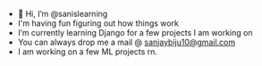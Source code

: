 - 👋 Hi, I’m @sanislearning
- I'm having fun figuring out how things work
- I’m currently learning Django for a few projects I am working on
- You can always drop me a mail @ sanjaybiju10@gmail.com
- I am working on a few ML projects rn.
<!---
sanislearning/sanislearning is a ✨ special ✨ repository because its `README.md` (this file) appears on your GitHub profile.
You can click the Preview link to take a look at your changes.
--->
